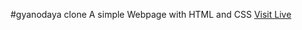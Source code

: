 #gyanodaya clone
A simple Webpage with HTML and CSS
[Visit Live](https://anishrajpandey.github.io/gyanodaya-clone)
